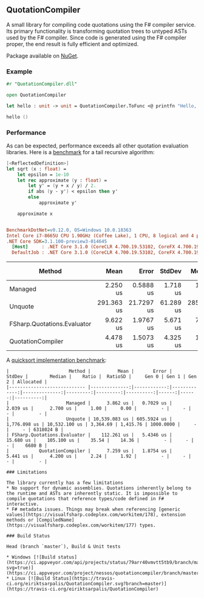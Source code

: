 ## QuotationCompiler

A small library for compiling code quotations using the F# compiler service.
Its primary functionality is transforming quotation trees to untyped ASTs used by the F# compiler.
Since code is generated using the F# compiler proper, the end result is fully efficient and optimized.

Package available on [NuGet](https://www.nuget.org/packages/QuotationCompiler/).

### Example

```fsharp
#r "QuotationCompiler.dll"

open QuotationCompiler

let hello : unit -> unit = QuotationCompiler.ToFunc <@ printfn "Hello, world!" @> |> Async.RunSynchronously

hello ()
```

### Performance

As can be expected, performance exceeds all other quotation evaluation libraries.
Here is a [benchmark](https://github.com/eiriktsarpalis/QuotationCompiler/blob/114b29a1ae133c0754d93322136193a71e43699b/tests/QuotationCompiler.Benchmarks/SquareRoot.fs) for a tail recursive algorithm:
```fsharp
[<ReflectedDefinition>]
let sqrt (x : float) =
    let epsilon = 1e-10
    let rec approximate (y : float) =
        let y' = (y + x / y) / 2.
        if abs (y - y') < epsilon then y'
        else
            approximate y'

    approximate x
```

``` ini

BenchmarkDotNet=v0.12.0, OS=Windows 10.0.18363
Intel Core i7-8665U CPU 1.90GHz (Coffee Lake), 1 CPU, 8 logical and 4 physical cores
.NET Core SDK=3.1.100-preview3-014645
  [Host]     : .NET Core 3.1.0 (CoreCLR 4.700.19.53102, CoreFX 4.700.19.55104), X64 RyuJIT DEBUG
  DefaultJob : .NET Core 3.1.0 (CoreCLR 4.700.19.53102, CoreFX 4.700.19.55104), X64 RyuJIT


```
|                      Method |       Mean |      Error |    StdDev |     Median |  Ratio | RatioSD | Gen 0 | Gen 1 | Gen 2 | Allocated |
|---------------------------- |-----------:|-----------:|----------:|-----------:|-------:|--------:|------:|------:|------:|----------:|
|                     Managed |   2.250 us |  0.5888 us |  1.718 us |   1.300 us |   1.00 |    0.00 |     - |     - |     - |         - |
|                     Unquote | 291.363 us | 21.7297 us | 61.289 us | 285.150 us | 187.34 |  100.18 |     - |     - |     - |   74624 B |
| FSharp.Quotations.Evaluator |   9.622 us |  1.9767 us |  5.671 us |   7.100 us |   6.00 |    4.87 |     - |     - |     - |      64 B |
|           QuotationCompiler |   4.478 us |  1.5073 us |  4.325 us |   1.900 us |   2.46 |    2.78 |     - |     - |     - |         - |

A [quicksort implementation benchmark](https://github.com/eiriktsarpalis/QuotationCompiler/blob/114b29a1ae133c0754d93322136193a71e43699b/tests/QuotationCompiler.Benchmarks/QuickSort.fs):

```
|                      Method |          Mean |       Error |       StdDev |        Median |    Ratio |  RatioSD |     Gen 0 | Gen 1 | Gen 2 | Allocated |
|---------------------------- |--------------:|------------:|-------------:|--------------:|---------:|---------:|----------:|------:|------:|----------:|
|                     Managed |      3.862 us |   0.7029 us |     2.039 us |      2.700 us |     1.00 |     0.00 |         - |     - |     - |         - |
|                     Unquote | 10,539.083 us | 605.5924 us | 1,776.098 us | 10,532.100 us | 3,364.69 | 1,415.76 | 1000.0000 |     - |     - | 6318024 B |
| FSharp.Quotations.Evaluator |    112.261 us |   5.4346 us |    15.680 us |    105.100 us |    35.54 |    14.36 |         - |     - |     - |    6680 B |
|           QuotationCompiler |      7.259 us |   1.8754 us |     5.441 us |      4.200 us |     2.24 |     1.92 |         - |     - |     - |         - |

### Limitations

The library currently has a few limitations
* No support for dynamic assemblies. Quotations inherently belong to the runtime and ASTs are inherently static. It is impossible to compile quotations that reference types/code defined in F# interactive.
* F# metadata issues. Things may break when referencing [generic values](https://visualfsharp.codeplex.com/workitem/178), extension methods or [CompiledName](https://visualfsharp.codeplex.com/workitem/177) types.

### Build Status

Head (branch `master`), Build & Unit tests

* Windows [![Build status](https://ci.appveyor.com/api/projects/status/79arr40vmvtt5tb9/branch/master?svg=true)](https://ci.appveyor.com/project/nessos/quotationcompiler/branch/master)
* Linux [![Build Status](https://travis-ci.org/eiriktsarpalis/QuotationCompiler.svg?branch=master)](https://travis-ci.org/eiriktsarpalis/QuotationCompiler)